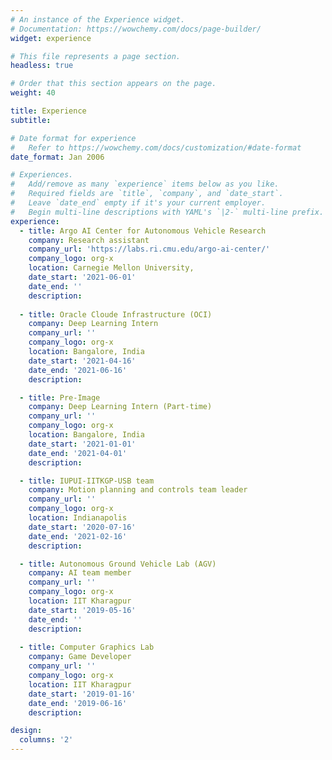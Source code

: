 ```yaml
---
# An instance of the Experience widget.
# Documentation: https://wowchemy.com/docs/page-builder/
widget: experience

# This file represents a page section.
headless: true

# Order that this section appears on the page.
weight: 40

title: Experience
subtitle:

# Date format for experience
#   Refer to https://wowchemy.com/docs/customization/#date-format
date_format: Jan 2006

# Experiences.
#   Add/remove as many `experience` items below as you like.
#   Required fields are `title`, `company`, and `date_start`.
#   Leave `date_end` empty if it's your current employer.
#   Begin multi-line descriptions with YAML's `|2-` multi-line prefix.
experience:
  - title: Argo AI Center for Autonomous Vehicle Research
    company: Research assistant
    company_url: 'https://labs.ri.cmu.edu/argo-ai-center/'
    company_logo: org-x
    location: Carnegie Mellon University, 
    date_start: '2021-06-01'
    date_end: ''
    description: 
        
  - title: Oracle Cloude Infrastructure (OCI)
    company: Deep Learning Intern
    company_url: ''
    company_logo: org-x
    location: Bangalore, India
    date_start: '2021-04-16'
    date_end: '2021-06-16'
    description: 

  - title: Pre-Image
    company: Deep Learning Intern (Part-time)
    company_url: ''
    company_logo: org-x
    location: Bangalore, India
    date_start: '2021-01-01'
    date_end: '2021-04-01'
    description: 

  - title: IUPUI-IITKGP-USB team
    company: Motion planning and controls team leader
    company_url: ''
    company_logo: org-x
    location: Indianapolis
    date_start: '2020-07-16'
    date_end: '2021-02-16'
    description:

  - title: Autonomous Ground Vehicle Lab (AGV)
    company: AI team member
    company_url: ''
    company_logo: org-x
    location: IIT Kharagpur
    date_start: '2019-05-16'
    date_end: ''
    description: 
  
  - title: Computer Graphics Lab 
    company: Game Developer
    company_url: ''
    company_logo: org-x
    location: IIT Kharagpur
    date_start: '2019-01-16'
    date_end: '2019-06-16'
    description:

design:
  columns: '2'
---
```

